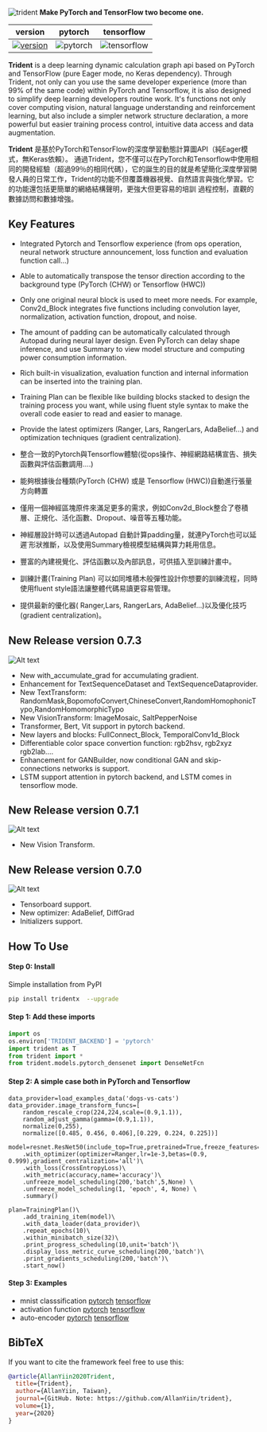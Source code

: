![trident](trident_logo.png)
**Make PyTorch and TensorFlow two become one.**
  

| version| pytorch| tensorflow |
|-------------|-------------|---------------|
| [![version](https://img.shields.io/static/v1?label=&message=0.7.3&color=377EF0&style=for-the-badge)](https://img.shields.io/static/v1?label=&message=0.5.4&color=377EF0&style=for-the-badge) | ![pytorch](https://img.shields.io/static/v1?label=&message=>1.4&color=377EF0&style=for-the-badge)| ![tensorflow](https://img.shields.io/static/v1?label=&message=>2.2.0&color=377EF0&style=for-the-badge) |

**Trident** is a deep learning dynamic calculation graph api based on PyTorch and TensorFlow (pure Eager mode, no Keras dependency). Through Trident, not only can you use the same developer experience (more than 99% of the same code) within PyTorch and Tensorflow, it is also designed to simplify deep learning developers routine work. It's functions not only cover computing vision, natural language understanding and reinforcement learning, but also include a simpler network structure declaration, a more powerful but easier training process control, intuitive data access and data augmentation.

**Trident** 是基於PyTorch和TensorFlow的深度學習動態計算圖API（純Eager模式，無Keras依賴）。 通過Trident，您不僅可以在PyTorch和Tensorflow中使用相同的開發經驗（超過99％的相同代碼），它的誕生的目的就是希望簡化深度學習開發人員的日常工作，Trident的功能不但覆蓋機器視覺、自然語言與強化學習。它的功能還包括更簡單的網絡結構聲明，更強大但更容易的培訓 過程控制，直觀的數據訪問和數據增強。

## Key Features  
- Integrated Pytorch and Tensorflow experience (from ops operation, neural network structure announcement, loss function and evaluation function call...)
- Able to automatically transpose the tensor direction according to the background type (PyTorch (CHW) or Tensorflow (HWC))
- Only one original neural block is used to meet more needs. For example, Conv2d_Block integrates five functions including convolution layer, normalization, activation function, dropout, and noise.
- The amount of padding can be automatically calculated through Autopad during neural layer design. Even PyTorch can delay shape inference, and use Summary to view model structure and computing power consumption information.
- Rich built-in visualization, evaluation function and internal information can be inserted into the training plan.
- Training Plan can be flexible like building blocks stacked to design the training process you want, while using fluent style syntax to make the overall code easier to read and easier to manage.
- Provide the latest optimizers (Ranger, Lars, RangerLars, AdaBelief...) and optimization techniques (gradient centralization).

- 整合一致的Pytorch與Tensorflow體驗(從ops操作、神經網路結構宣告、損失函數與評估函數調用....)
- 能夠根據後台種類(PyTorch (CHW) 或是 Tensorflow (HWC))自動進行張量方向轉置
- 僅用一個神經區塊原件來滿足更多的需求，例如Conv2d_Block整合了卷積層、正規化、活化函數、Dropout、噪音等五種功能。
- 神經層設計時可以透過Autopad 自動計算padding量，就連PyTorch也可以延遲˙形狀推斷，以及使用Summary檢視模型結構與算力耗用信息。
- 豐富的內建視覺化、評估函數以及內部訊息，可供插入至訓練計畫中。
- 訓練計畫(Training Plan) 可以如同堆積木般彈性設計你想要的訓練流程，同時使用fluent style語法讓整體代碼易讀更容易管理。
- 提供最新的優化器( Ranger,Lars, RangerLars, AdaBelief...)以及優化技巧(gradient centralization)。


## New Release version 0.7.3
![Alt text](images/text_process.png)
- New with_accumulate_grad for accumulating gradient.
- Enhancement for TextSequenceDataset and TextSequenceDataprovider.
- New TextTransform: RandomMask,BopomofoConvert,ChineseConvert,RandomHomophonicTypo,RandomHomomorphicTypo  
- New VisionTransform: ImageMosaic, SaltPepperNoise  
- Transformer, Bert, Vit support in pytorch backend.   
- New layers and blocks: FullConnect_Block,  TemporalConv1d_Block
- Differentiable color space convertion function: rgb2hsv, rgb2xyz rgb2lab....
- Enhancement for GANBuilder, now conditional GAN and skip-connections networks is support.
- LSTM support attention in pytorch backend, and LSTM comes in tensorflow mode.

## New Release version 0.7.1 
![Alt text](images/vision_transform.png)
- New Vision Transform.

## New Release version 0.7.0 
![Alt text](images/tensorboard.png)

- Tensorboard support.
- New optimizer: AdaBelief, DiffGrad
- Initializers support.




## How To Use

#### Step 0: Install

Simple installation from PyPI
```bash
pip install tridentx  --upgrade
```

#### Step 1: Add these imports

```python
import os
os.environ['TRIDENT_BACKEND'] = 'pytorch'
import trident as T
from trident import *
from trident.models.pytorch_densenet import DenseNetFcn
```

#### Step 2: A simple case both in PyTorch and Tensorflow

```
data_provider=load_examples_data('dogs-vs-cats')
data_provider.image_transform_funcs=[
    random_rescale_crop(224,224,scale=(0.9,1.1)),
    random_adjust_gamma(gamma=(0.9,1.1)),
    normalize(0,255),
    normalize([0.485, 0.456, 0.406],[0.229, 0.224, 0.225])]

model=resnet.ResNet50(include_top=True,pretrained=True,freeze_features=True,classes=2)\
    .with_optimizer(optimizer=Ranger,lr=1e-3,betas=(0.9, 0.999),gradient_centralization='all')\
    .with_loss(CrossEntropyLoss)\
    .with_metric(accuracy,name='accuracy')\
    .unfreeze_model_scheduling(200,'batch',5,None) \
    .unfreeze_model_scheduling(1, 'epoch', 4, None) \
    .summary()

plan=TrainingPlan()\
    .add_training_item(model)\
    .with_data_loader(data_provider)\
    .repeat_epochs(10)\
    .within_minibatch_size(32)\
    .print_progress_scheduling(10,unit='batch')\
    .display_loss_metric_curve_scheduling(200,'batch')\
    .print_gradients_scheduling(200,'batch')\
    .start_now()
```
#### Step 3: Examples
- mnist classsification [pytorch](https://github.com/AllanYiin/DeepBelief_Course5_Examples/blob/master/epoch001_%E5%8F%A6%E4%B8%80%E7%A8%AE%E8%A7%92%E5%BA%A6%E7%9C%8Bmnist/HelloWorld_mnist_pytorch.ipynb)  [tensorflow](https://github.com/AllanYiin/DeepBelief_Course5_Examples/blob/master/epoch001_%E5%8F%A6%E4%B8%80%E7%A8%AE%E8%A7%92%E5%BA%A6%E7%9C%8Bmnist/HelloWorld_mnist_tf.ipynb)
- activation function [pytorch](https://github.com/AllanYiin/DeepBelief_Course5_Examples/blob/master/epoch002_%E6%B4%BB%E5%8C%96%E5%87%BD%E6%95%B8%E5%A4%A7%E6%B8%85%E9%BB%9E/%20Activation_Function_AllStar_Pytorch.ipynb)  [tensorflow](https://github.com/AllanYiin/DeepBelief_Course5_Examples/blob/master/epoch002_%E6%B4%BB%E5%8C%96%E5%87%BD%E6%95%B8%E5%A4%A7%E6%B8%85%E9%BB%9E/Activation_Function_AllStar_tf.ipynb)
- auto-encoder [pytorch](https://github.com/AllanYiin/DeepBelief_Course5_Examples/blob/master/epoch003_%E8%87%AA%E5%8B%95%E5%AF%B6%E5%8F%AF%E5%A4%A2%E7%B7%A8%E7%A2%BC%E5%99%A8/Pokemon_Autoencoder_pytorch.ipynb)  [tensorflow](https://github.com/AllanYiin/DeepBelief_Course5_Examples/blob/master/epoch003_%E8%87%AA%E5%8B%95%E5%AF%B6%E5%8F%AF%E5%A4%A2%E7%B7%A8%E7%A2%BC%E5%99%A8/Pokemon_Autoencoder_tf.ipynb)

## BibTeX
If you want to cite the framework feel free to use this:

```bibtex
@article{AllanYiin2020Trident,
  title={Trident},
  author={AllanYiin, Taiwan},
  journal={GitHub. Note: https://github.com/AllanYiin/trident},
  volume={1},
  year={2020}
}
```
